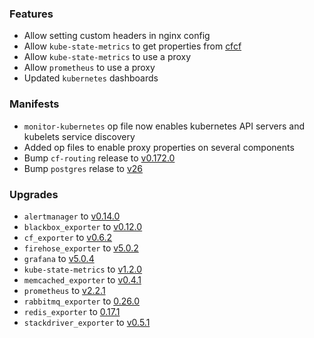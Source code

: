 ### Features

* Allow setting custom headers in nginx config
* Allow `kube-state-metrics` to get properties from [cfcf](https://docs-cfcr.cfapps.io/)
* Allow `kube-state-metrics` to use a proxy
* Allow `prometheus` to use a proxy
* Updated `kubernetes` dashboards

### Manifests

* `monitor-kubernetes` op file now enables kubernetes API servers and kubelets service discovery
* Added op files to enable proxy properties on several components
* Bump `cf-routing` release to [v0.172.0](https://github.com/cloudfoundry/routing-release/releases/tag/0.172.0)
* Bump `postgres` relase to [v26](https://github.com/cloudfoundry/postgres-release/releases/tag/v26)

### Upgrades

* `alertmanager` to [v0.14.0](https://github.com/prometheus/alertmanager/releases/tag/v0.14.0)
* `blackbox_exporter` to [v0.12.0](https://github.com/prometheus/blackbox_exporter/releases/tag/v0.12.0)
* `cf_exporter` to [v0.6.2](https://github.com/bosh-prometheus/cf_exporter/releases/tag/v0.6.2)
* `firehose_exporter` to [v5.0.2](https://github.com/bosh-prometheus/firehose_exporter/releases/tag/v5.0.2)
* `grafana` to [v5.0.4](https://github.com/grafana/grafana/releases/tag/v5.0.4)
* `kube-state-metrics` to [v1.2.0](https://github.com/kubernetes/kube-state-metrics/releases/tag/v1.2.0)
* `memcached_exporter` to [v0.4.1](https://github.com/prometheus/memcached_exporter/releases/tag/v0.4.1)
* `prometheus` to [v2.2.1](https://github.com/prometheus/prometheus/releases/tag/v2.2.1)
* `rabbitmq_exporter` to [0.26.0](https://github.com/kbudde/rabbitmq_exporter/releases/tag/v0.26.0)
* `redis_exporter` to [0.17.1](https://github.com/oliver006/redis_exporter/releases/tag/v0.17.1)
* `stackdriver_exporter` to [v0.5.1](https://github.com/frodenas/stackdriver_exporter/releases/tag/v0.5.1)
